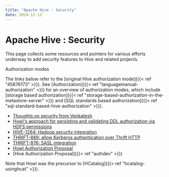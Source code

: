```yaml
---
title: "Apache Hive : Security"
date: 2024-12-12
---
```


# Apache Hive : Security

This page collects some resources and pointers for various efforts underway to add security features to Hive and related projects.

Authorization modes

The links below refer to the [original Hive authorization mode]({{< ref "45876173" >}}). See [Authorization]({{< ref "languagemanual-authorization" >}}) for an overview of authorization modes, which include [storage based authorization]({{< ref "storage-based-authorization-in-the-metastore-server" >}}) and [SQL standards based authorization]({{< ref "sql-standard-based-hive-authorization" >}}).

* [Thoughts on security from Venkatesh](https://issues.apache.org/jira/secure/attachment/12453831/HiveSecurityThoughts.pdf)
* [Howl's approach for persisting and validating DDL authorization via HDFS permissions](http://mail-archives.apache.org/mod_mbox/hadoop-hive-dev/201007.mbox/%3C11ED50FC7C760F4EA9F44109C531617D06F692E6@SNV-EXVS06.ds.corp.yahoo.com%3E)
* [HIVE-1264: Hadoop security integration](https://issues.apache.org/jira/browse/HIVE-1264)
* [THRIFT-889: allow Kerberos authentication over Thrift HTTP](https://issues.apache.org/jira/browse/THRIFT-889)
* [THRIFT-876: SASL integration](https://issues.apache.org/jira/browse/THRIFT-876)
* [Howl Authorization Proposal](http://wiki.apache.org/pig/Howl/HowlAuthorizationProposal)
* [Hive Authorization Proposal]({{< ref "authdev" >}})

Note that Howl was the precursor to [HCatalog]({{< ref "hcatalog-usinghcat" >}}).

 

 


